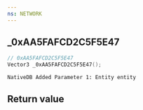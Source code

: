 ```yaml
---
ns: NETWORK
---
```

## _0xAA5FAFCD2C5F5E47

```c
// 0xAA5FAFCD2C5F5E47
Vector3 _0xAA5FAFCD2C5F5E47();
```

```
NativeDB Added Parameter 1: Entity entity
```

## Return value
